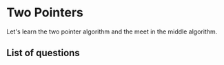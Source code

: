 Two Pointers
=================
Let's learn the two pointer algorithm and the meet in the middle algorithm.

List of questions
-------------------
